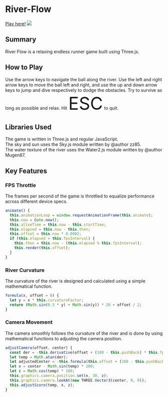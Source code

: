 # River-Flow
[Play here!](https://vincentktsui.github.io/River-Flow/)
![](riverflowdemo.gif)
## Summary
River Flow is a relaxing endless runner game built using Three.js.
## How to Play
Use the arrow keys to navigate the ball along the river. Use the left and right arrow keys to move the ball left and right, and use the up and down arrow keys to jump and dive respectively to dodge the obstacles. Try to survive as long as possible and relax. Hit <span style="font-size:4em;">ESC</span> to quit.
## Libraries Used
The game is written in Three.js and regular JavaScript.   
The sky and sun uses the Sky.js module written by @author zz85.  
The water texture of the river uses the Water2.js module written by @author Mugen87.   
## Key Features
### FPS Throttle
The frames per second of the game is throttled to equalize performance across different device specs.  
```javascript
animate() {
  this.animationLoop = window.requestAnimationFrame(this.animate);
  this.now = Date.now();
  this.aliveTime = this.now - this.startTime;
  this.elapsed = this.now - this.then;
  this.offset = this.now * 0.0002;
  if (this.elapsed > this.fpsInterval) {
    this.then = this.now - (this.elapsed % this.fpsInterval);
    this.render(this.offset);
  }
}
```
### River Curvature
The curvature of the river is designed and calculated using a simple mathematical function.
```javascript
formula(x, offset = 0) {
  let y = x * this.curvatureFactor;
  return (Math.sin(0.5 * y) + Math.sin(y)) * 20 + offset / 2;
}
```
### Camera Movement
The camera smoothly follows the curvature of the river and is done by using mathematical functions to adjusting the camera position. 
```javascript
adjustCamera(offset, center) {
  const der = -this.derivative(offset + (100 - this.pushBack) * this.fpsInterval * 0.0002) * (this.fpsInterval * 0.0002) * this.curvatureFactor;
  let temp = Math.atan(der);
  let adjustedCenter = -this.formula(this.offset + (100 - this.pushBack) * this.fpsInterval * 0.0002) * 5;
  let x = center - Math.sin(temp) * 100;
  let z = Math.cos(temp) * 100;
  this.graphics.camera.position.set(x, 30, z);
  this.graphics.camera.lookAt(new THREE.Vector3(center, 0, 0));
  this.adjustScore(temp, x, z);
}
```

